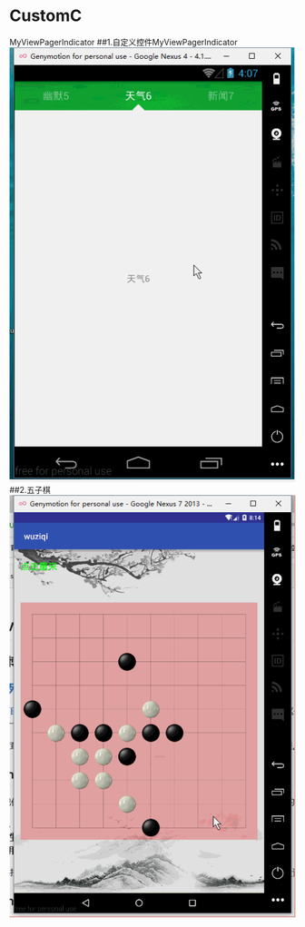 # CustomC
MyViewPagerIndicator
##1.自定义控件MyViewPagerIndicator
![](https://github.com/Chenggggg/CustomC/blob/master/MyViewPagerIndicator/app/src/main/res/customimage.gif)
##2.五子棋
![](https://github.com/Chenggggg/CustomC/blob/master/wuziqi/app/src/main/res/wuziqi.gif)
